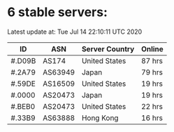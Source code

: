 # 6 stable servers:

Latest update at: Tue Jul 14 22:10:11 UTC 2020

| ID | ASN | Server Country | Online |
| -- | --- | -------------- | ------ |
| #.D09B | AS174 | United States | 87 hrs |
| #.2A79 | AS63949 | Japan | 79 hrs |
| #.59DE | AS16509 | United States | 19 hrs |
| #.0000 | AS20473 | Japan | 19 hrs |
| #.BEB0 | AS20473 | United States | 22 hrs |
| #.33B9 | AS63888 | Hong Kong | 16 hrs |

